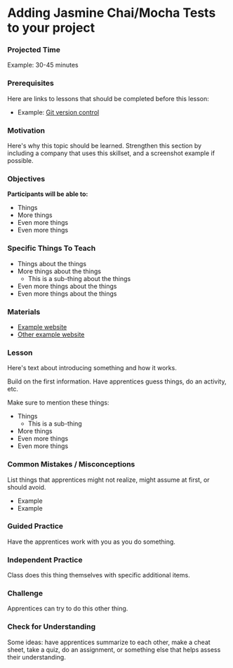 # Adding Jasmine Chai/Mocha Tests to your project

### Projected Time

Example: 30-45 minutes

### Prerequisites

Here are links to lessons that should be completed before this lesson:

- Example: [Git version control](version-control/git-version-control/git-version-control.md)

### Motivation

Here's why this topic should be learned. Strengthen this section by including a company that uses this skillset, and a screenshot example if possible.

### Objectives

**Participants will be able to:**

- Things
- More things
- Even more things
- Even more things

### Specific Things To Teach

- Things about the things
- More things about the things
	- This is a sub-thing about the things
- Even more things about the things
- Even more things about the things

### Materials

- [Example website](https://example.com)
- [Other example website](https://otherexample.com)

### Lesson

Here's text about introducing something and how it works.

Build on the first information. Have apprentices guess things, do an activity, etc.

Make sure to mention these things:

- Things
	- This is a sub-thing
- More things
- Even more things
- Even more things


### Common Mistakes / Misconceptions

List things that apprentices might not realize, might assume at first, or should avoid.

- Example
- Example


### Guided Practice

Have the apprentices work with you as you do something.


### Independent Practice

Class does this thing themselves with specific additional items.


### Challenge

Apprentices can try to do this other thing.


### Check for Understanding

Some ideas: have apprentices summarize to each other, make a cheat sheet, take a quiz, do an assignment, or something else that helps assess their understanding.
